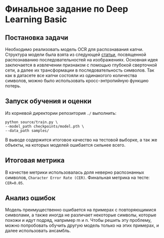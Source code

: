 # Финальное задание по Deep Learning Basic

## Постановка задачи
Необходимо реализовать модель OCR для распознавания капчи.
Структура модели была взята из следующей [статьи](https://arxiv.org/pdf/1507.05717.pdf), посвященной 
распознаванию последовательностей на изображениях. Основная идея заключается в извлечении 
признаком с помощью глубокой сверточной сети, а далее их трансформации в последовательность символов.
Так как в датасете все капчи состояли из одинакогого количества
символов, можно было использовать кросс-энтропийную функцию потерь.


## Запуск обучения и оценки
Из корневой директории репозитория `./` выполнить:
```
python source/train.py \
--model_path checkpoints/model.pth \
--data_path samples/
```
В выводе содержится итоговое качество на тестовой выборке, а так же объекты, на которых моделей 
ошибается сильнее всего.

## Итоговая метрика
В качестве метрики использовалась доля неверно распознанных 
символов, `Character Error Rate (CER)`. Финальная метрика на тесте: `CER=0.05`.

## Анализ ошибок
Модель преимущественно ошибается на примерах с повторяющимися символами, а также иногда 
не различает некоторые символы, которые похожи и идут подряд, например m и n. Чтобы решить эту проблему, 
можно попробовать обучить другую модель только на этих примерах, и далее использовать ансамбль.